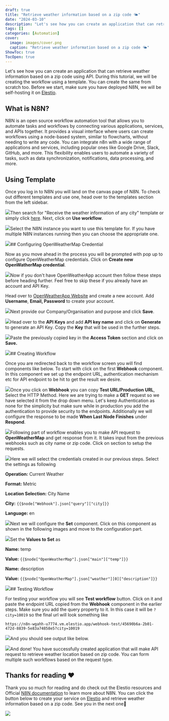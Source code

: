 ```yaml
---
draft: true
title: "Retrieve weather information based on a zip code 🌤️"
date: "2024-03-10"
description: "Let's see how you can create an application that can retrieve weather information based on a zip code using API. During this tutorial, we will be creating the workflow using a template. You can create the same from scratch too. Before we start, make sure you have deployed"
tags: []
categories: [Automation]
cover:
  image: images/cover.png
  caption: "Retrieve weather information based on a zip code 🌤️"
ShowToc: true
TocOpen: true
---
```



Let's see how you can create an application that can retrieve weather information based on a zip code using API. During this tutorial, we will be creating the workflow using a template. You can create the same from scratch too. Before we start, make sure you have deployed N8N, we will be self\-hosting it on [Elestio](https://elest.io/open-source/n8n?ref=blog.elest.io).

## What is N8N?

N8N is an open source workflow automation tool that allows you to automate tasks and workflows by connecting various applications, services, and APIs together. It provides a visual interface where users can create workflows using a node\-based system, similar to flowcharts, without needing to write any code. You can integrate n8n with a wide range of applications and services, including popular ones like Google Drive, Slack, GitHub, and more. This flexibility enables users to automate a variety of tasks, such as data synchronization, notifications, data processing, and more.

## Using Template

Once you log in to N8N you will land on the canvas page of N8N. To check out different templates and use one, head over to the templates section from the left sidebar. 

![](https://blog.elest.io/content/images/2024/04/Screenshot-2024-04-29-at-9.11.52-PM.jpg)Then search for "Receive the weather information of any city" template or simply click [here](https://n8n.io/workflows/807-receive-the-weather-information-of-any-city/?ref=blog.elest.io). Next, click on **Use workflow**.

![](https://blog.elest.io/content/images/2024/04/Screenshot-2024-04-29-at-9.12.43-PM.jpg)Select the N8N instance you want to use this template for. If you have multiple N8N instances running then you can choose the appropriate one.

![](https://blog.elest.io/content/images/2024/04/Screenshot-2024-04-29-at-9.13.48-PM.jpg)## Configuring OpenWeatherMap Credential

Now as you move ahead in the process you will be prompted with pop up to configure OpenWeatherMap credentials. Click on **Create new OpenWatherMap credential**. 

![](https://blog.elest.io/content/images/2024/04/Screenshot-2024-04-29-at-9.14.19-PM.jpg)Now if you don't have OpenWeatherApp account then follow these steps before heading further. Feel free to skip these if you already have an account and API Key. 

Head over to [OpenWeatherApp Website](https://openweathermap.org/?ref=blog.elest.io) and create a new account. Add **Username**, **Email, Password** to create your account.

![](https://blog.elest.io/content/images/2024/04/Screenshot-2024-04-29-at-9.15.28-PM.jpg)Next provide our Company/Organisation and purpose and click **Save**.

![](https://blog.elest.io/content/images/2024/04/Screenshot-2024-04-29-at-9.17.23-PM.jpg)Head over to the **API Keys** and add **API key name** and click on **Generate** to generate an API Key. Copy the **Key** that will be used in the further steps.

![](https://blog.elest.io/content/images/2024/04/Screenshot-2024-04-29-at-9.17.53-PM.jpg)Paste the previously copied key in the **Access Token** section and click on **Save.**

![](https://blog.elest.io/content/images/2024/04/Screenshot-2024-04-29-at-9.19.26-PM.jpg)## Creating Workflow

Once you are redirected back to the workflow screen you will find components like below. To start with click on the first **Webhook** component. In this component we set up the endpoint URL, authentication mechanism etc for API endpoint to be hit to get the result we desire.

![](https://blog.elest.io/content/images/2024/04/Screenshot-2024-04-29-at-9.25.59-PM.jpg)Once you click on **Webhook** you can copy **Test URL/Production URL**, Select the HTTP Method. Here we are trying to make a **GET** request so we have selected it from the drop down menu. Let's keep Authentication as none for the simplicity but make sure while in production you add the authentication to provide security to the endpoints. Additionally we will configure the response to be made **When Last Node Finishes** under **Respond**.

![](https://blog.elest.io/content/images/2024/04/Screenshot-2024-04-29-at-11.20.58-PM.jpg)Following part of workflow enables you to make API request to **OpenWeatherMap** and get response from it. It takes input from the previous webhooks such as city name or zip code. Click on section to setup the requests.

![](https://blog.elest.io/content/images/2024/04/Screenshot-2024-04-29-at-9.35.29-PM.jpg)Here we will select the credentials created in our previous steps. Select the settings as following

**Operation:** Current Weather

**Format:** Metric

**Location Selection:** City Name

**City:** `{{$node["Webhook"].json["query"]["city]}}`

**Language:** en

![](https://blog.elest.io/content/images/2024/04/Screenshot-2024-04-29-at-11.21.30-PM.jpg)Next we will configure the **Set** component. Click on this component as shown in the following images and move to the configuration part.

![](https://blog.elest.io/content/images/2024/04/Screenshot-2024-04-29-at-9.35.48-PM.jpg)Set the **Values to Set** as 

**Name:** temp

**Value:** `{{$node["OpenWeatherMap"].json["main"]["temp"]}}`

**Name:** description

**Value:** `{{$node["OpenWeatherMap"].json["weather"][0]["description"]}}`

![](https://blog.elest.io/content/images/2024/04/Screenshot-2024-04-29-at-11.23.19-PM.jpg)## Testing Workflow

For testing your workflow you will see **Test workflow** button. Click on it and paste the endpoint URL copied from the **Webhook** component in the earlier steps. Make sure you add the query property to it. In this case it will be `?city=10019` so the final url will look something like


```
https://n8n-wgahh-u7774.vm.elestio.app/webhook-test/45690b6a-2b01-472d-8839-5e83a74858e5?city=10019
```
![](https://blog.elest.io/content/images/2024/04/Screenshot-2024-04-30-at-2.15.37-PM.jpg)And you should see output like below.

![](https://blog.elest.io/content/images/2024/04/Screenshot-2024-04-30-at-2.21.41-PM.jpg)And done! You have successfully created application that will make API request to retrieve weather location based on zip code. You can form multiple such workflows based on the request type.

## **Thanks for reading ❤️**

Thank you so much for reading and do check out the Elestio resources and Official [N8N documentation](https://docs.n8n.io/?ref=blog.elest.io) to learn more about N8N. You can click the button below to create your service on [Elestio](https://elest.io/open-source/n8n?ref=blog.elest.io) and retrieve weather information based on a zip code. See you in the next one👋

[![](https://pub-da36157c854648669813f3f76c526c2b.r2.dev/deploy-on-elestio-black.png)](https://elest.io/?ref=blog.elest.io)

